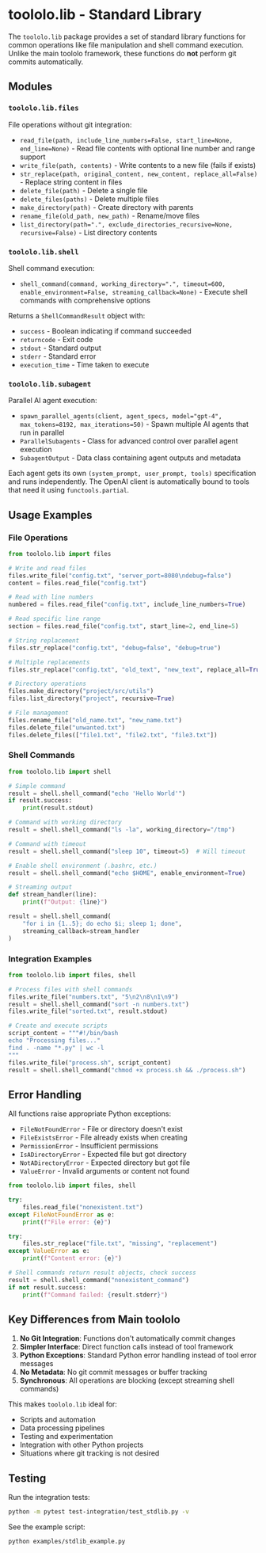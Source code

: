 # toololo.lib - Standard Library

The `toololo.lib` package provides a set of standard library functions for common operations like file manipulation and shell command execution. Unlike the main toololo framework, these functions do **not** perform git commits automatically.

## Modules

### `toololo.lib.files`

File operations without git integration:

- `read_file(path, include_line_numbers=False, start_line=None, end_line=None)` - Read file contents with optional line number and range support
- `write_file(path, contents)` - Write contents to a new file (fails if exists)
- `str_replace(path, original_content, new_content, replace_all=False)` - Replace string content in files
- `delete_file(path)` - Delete a single file
- `delete_files(paths)` - Delete multiple files
- `make_directory(path)` - Create directory with parents
- `rename_file(old_path, new_path)` - Rename/move files
- `list_directory(path=".", exclude_directories_recursive=None, recursive=False)` - List directory contents

### `toololo.lib.shell`

Shell command execution:

- `shell_command(command, working_directory=".", timeout=600, enable_environment=False, streaming_callback=None)` - Execute shell commands with comprehensive options

Returns a `ShellCommandResult` object with:
- `success` - Boolean indicating if command succeeded
- `returncode` - Exit code
- `stdout` - Standard output
- `stderr` - Standard error
- `execution_time` - Time taken to execute

### `toololo.lib.subagent`

Parallel AI agent execution:

- `spawn_parallel_agents(client, agent_specs, model="gpt-4", max_tokens=8192, max_iterations=50)` - Spawn multiple AI agents that run in parallel
- `ParallelSubagents` - Class for advanced control over parallel agent execution
- `SubagentOutput` - Data class containing agent outputs and metadata

Each agent gets its own `(system_prompt, user_prompt, tools)` specification and runs independently. The OpenAI client is automatically bound to tools that need it using `functools.partial`.

## Usage Examples

### File Operations

```python
from toololo.lib import files

# Write and read files
files.write_file("config.txt", "server_port=8080\ndebug=false")
content = files.read_file("config.txt")

# Read with line numbers
numbered = files.read_file("config.txt", include_line_numbers=True)

# Read specific line range
section = files.read_file("config.txt", start_line=2, end_line=5)

# String replacement
files.str_replace("config.txt", "debug=false", "debug=true")

# Multiple replacements
files.str_replace("config.txt", "old_text", "new_text", replace_all=True)

# Directory operations
files.make_directory("project/src/utils")
files.list_directory("project", recursive=True)

# File management
files.rename_file("old_name.txt", "new_name.txt")
files.delete_file("unwanted.txt")
files.delete_files(["file1.txt", "file2.txt", "file3.txt"])
```

### Shell Commands

```python
from toololo.lib import shell

# Simple command
result = shell.shell_command("echo 'Hello World'")
if result.success:
    print(result.stdout)

# Command with working directory
result = shell.shell_command("ls -la", working_directory="/tmp")

# Command with timeout
result = shell.shell_command("sleep 10", timeout=5)  # Will timeout

# Enable shell environment (.bashrc, etc.)
result = shell.shell_command("echo $HOME", enable_environment=True)

# Streaming output
def stream_handler(line):
    print(f"Output: {line}")

result = shell.shell_command(
    "for i in {1..5}; do echo $i; sleep 1; done",
    streaming_callback=stream_handler
)
```

### Integration Examples

```python
from toololo.lib import files, shell

# Process files with shell commands
files.write_file("numbers.txt", "5\n2\n8\n1\n9")
result = shell.shell_command("sort -n numbers.txt")
files.write_file("sorted.txt", result.stdout)

# Create and execute scripts
script_content = """#!/bin/bash
echo "Processing files..."
find . -name "*.py" | wc -l
"""
files.write_file("process.sh", script_content)
result = shell.shell_command("chmod +x process.sh && ./process.sh")
```

## Error Handling

All functions raise appropriate Python exceptions:

- `FileNotFoundError` - File or directory doesn't exist
- `FileExistsError` - File already exists when creating
- `PermissionError` - Insufficient permissions
- `IsADirectoryError` - Expected file but got directory
- `NotADirectoryError` - Expected directory but got file
- `ValueError` - Invalid arguments or content not found

```python
from toololo.lib import files, shell

try:
    files.read_file("nonexistent.txt")
except FileNotFoundError as e:
    print(f"File error: {e}")

try:
    files.str_replace("file.txt", "missing", "replacement")
except ValueError as e:
    print(f"Content error: {e}")

# Shell commands return result objects, check success
result = shell.shell_command("nonexistent_command")
if not result.success:
    print(f"Command failed: {result.stderr}")
```

## Key Differences from Main toololo

1. **No Git Integration**: Functions don't automatically commit changes
2. **Simpler Interface**: Direct function calls instead of tool framework
3. **Python Exceptions**: Standard Python error handling instead of tool error messages
4. **No Metadata**: No git commit messages or buffer tracking
5. **Synchronous**: All operations are blocking (except streaming shell commands)

This makes `toololo.lib` ideal for:
- Scripts and automation
- Data processing pipelines
- Testing and experimentation
- Integration with other Python projects
- Situations where git tracking is not desired

## Testing

Run the integration tests:

```bash
python -m pytest test-integration/test_stdlib.py -v
```

See the example script:

```bash
python examples/stdlib_example.py
```
